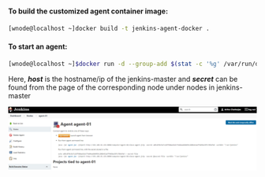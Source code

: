 #### To build the customized agent container image:

````sh
[wnode@localhost ~]docker build -t jenkins-agent-docker .
````



#### To start an agent:

```sh
[wnode@localhost ~]$docker run -d --group-add $(stat -c '%g' /var/run/docker.sock) --security-opt label:disable -v /var/run/docker.sock:/var/run/docker.sock jenkins-agent-docker -url http://host:8080 secret agent-name
```

Here, ***host*** is the hostname/ip of the jenkins-master and ***secret*** can be found from the page of the corresponding node under nodes in jenkins-master

![image-secret-config](secret_config.png)
